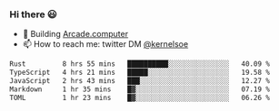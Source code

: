 ### Hi there 😃

- 🔨 Building [Arcade.computer](https://arcade.computer)
- 📫 How to reach me: twitter DM [@kernelsoe](https://twitter.com/kernelsoe)

<!--START_SECTION:waka-->

```txt
Rust         8 hrs 55 mins   ██████████░░░░░░░░░░░░░░░   40.09 %
TypeScript   4 hrs 21 mins   █████░░░░░░░░░░░░░░░░░░░░   19.58 %
JavaScript   2 hrs 43 mins   ███░░░░░░░░░░░░░░░░░░░░░░   12.27 %
Markdown     1 hr 35 mins    █▓░░░░░░░░░░░░░░░░░░░░░░░   07.19 %
TOML         1 hr 23 mins    █▓░░░░░░░░░░░░░░░░░░░░░░░   06.26 %
```

<!--END_SECTION:waka-->
